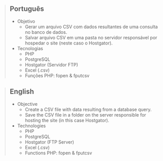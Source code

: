 > ## Português 
> - Objetivo
>   - Gerar um arquivo CSV com dados resultantes de uma consulta no banco de dados.
>   - Salvar arquivo CSV em uma pasta no servidor responsável por hospedar o site (neste caso o Hostgator). 
> - Tecnologias
>   - PHP
>   - PostgreSQL 
>   - Hostgator (Servidor FTP)
>   - Excel (.csv)
>   - Funções PHP: fopen & fputcsv

> ## English
> - Objective
>   - Create a CSV file with data resulting from a database query.
>   - Save the CSV file in a folder on the server responsible for hosting the site (in this case Hostgator). 
> - Technologies
>   - PHP
>   - PostgreSQL 
>   - Hostgator (FTP Server)
>   - Excel (.csv)
>   - Functions PHP: fopen & fputcsv
